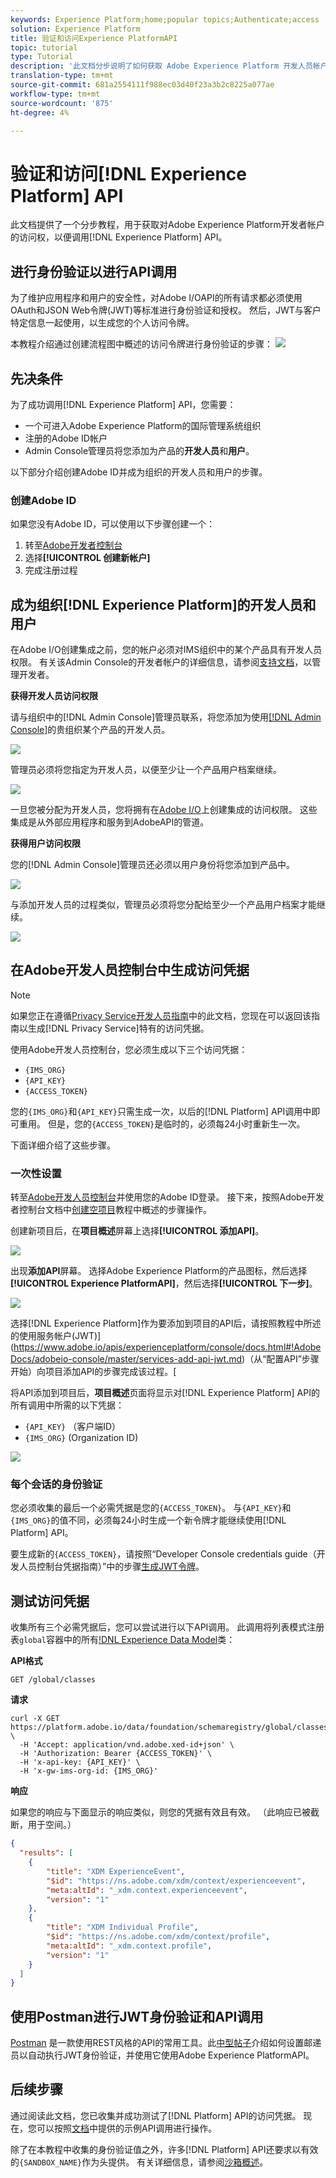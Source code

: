 ```yaml
---
keywords: Experience Platform;home;popular topics;Authenticate;access
solution: Experience Platform
title: 验证和访问Experience PlatformAPI
topic: tutorial
type: Tutorial
description: '此文档分步说明了如何获取 Adobe Experience Platform 开发人员帐户访问权限以调用 Experience Platform API。 '
translation-type: tm+mt
source-git-commit: 681a2554111f988ec03d40f23a3b2c8225a077ae
workflow-type: tm+mt
source-wordcount: '875'
ht-degree: 4%

---
```



# 验证和访问[!DNL Experience Platform] API

此文档提供了一个分步教程，用于获取对Adobe Experience Platform开发者帐户的访问权，以便调用[!DNL Experience Platform] API。

## 进行身份验证以进行API调用

为了维护应用程序和用户的安全性，对Adobe I/OAPI的所有请求都必须使用OAuth和JSON Web令牌(JWT)等标准进行身份验证和授权。 然后，JWT与客户特定信息一起使用，以生成您的个人访问令牌。

本教程介绍通过创建流程图中概述的访问令牌进行身份验证的步骤：
![](images/api-authentication/authentication-flowchart.png)

## 先决条件

为了成功调用[!DNL Experience Platform] API，您需要：

* 一个可进入Adobe Experience Platform的国际管理系统组织
* 注册的Adobe ID帐户
* Admin Console管理员将您添加为产品的&#x200B;**开发人员**&#x200B;和&#x200B;**用户**。

以下部分介绍创建Adobe ID并成为组织的开发人员和用户的步骤。

### 创建Adobe ID

如果您没有Adobe ID，可以使用以下步骤创建一个：

1. 转至[Adobe开发者控制台](https://console.adobe.io)
2. 选择&#x200B;**[!UICONTROL 创建新帐户]**
3. 完成注册过程

## 成为组织[!DNL Experience Platform]的开发人员和用户

在Adobe I/O创建集成之前，您的帐户必须对IMS组织中的某个产品具有开发人员权限。 有关该Admin Console的开发者帐户的详细信息，请参阅[支持文档](https://helpx.adobe.com/cn/enterprise/using/manage-developers.html)，以管理开发者。

**获得开发人员访问权限**

请与组织中的[!DNL Admin Console]管理员联系，将您添加为使用[[!DNL Admin Console]](https://adminconsole.adobe.com/)的贵组织某个产品的开发人员。

![](images/api-authentication/assign-developer.png)

管理员必须将您指定为开发人员，以便至少让一个产品用户档案继续。

![](images/api-authentication/add-developer.png)

一旦您被分配为开发人员，您将拥有在[Adobe I/O](https://www.adobe.com/go/devs_console_ui)上创建集成的访问权限。 这些集成是从外部应用程序和服务到AdobeAPI的管道。

**获得用户访问权限**

您的[!DNL Admin Console]管理员还必须以用户身份将您添加到产品中。

![](images/api-authentication/assign-users.png)

与添加开发人员的过程类似，管理员必须将您分配给至少一个产品用户档案才能继续。

![](images/api-authentication/assign-user-details.png)

## 在Adobe开发人员控制台中生成访问凭据

>[!NOTE]
>
>如果您正在遵循[Privacy Service开发人员指南](../privacy-service/api/getting-started.md)中的此文档，您现在可以返回该指南以生成[!DNL Privacy Service]特有的访问凭据。

使用Adobe开发人员控制台，您必须生成以下三个访问凭据：

* `{IMS_ORG}`
* `{API_KEY}`
* `{ACCESS_TOKEN}`

您的`{IMS_ORG}`和`{API_KEY}`只需生成一次，以后的[!DNL Platform] API调用中即可重用。 但是，您的`{ACCESS_TOKEN}`是临时的，必须每24小时重新生一次。

下面详细介绍了这些步骤。

### 一次性设置

转至[Adobe开发人员控制台](https://www.adobe.com/go/devs_console_ui)并使用您的Adobe ID登录。 接下来，按照Adobe开发者控制台文档中[创建空项目](https://www.adobe.io/apis/experienceplatform/console/docs.html#!AdobeDocs/adobeio-console/master/projects-empty.md)教程中概述的步骤操作。

创建新项目后，在&#x200B;**项目概述**&#x200B;屏幕上选择&#x200B;**[!UICONTROL 添加API]**。

![](images/api-authentication/add-api-button.png)

出现&#x200B;**添加API**&#x200B;屏幕。 选择Adobe Experience Platform的产品图标，然后选择&#x200B;**[!UICONTROL Experience PlatformAPI]**，然后选择&#x200B;**[!UICONTROL 下一步]**。

![](images/api-authentication/add-platform-api.png)

选择[!DNL Experience Platform]作为要添加到项目的API后，请按照教程中所述的使用服务帐户(JWT)](https://www.adobe.io/apis/experienceplatform/console/docs.html#!AdobeDocs/adobeio-console/master/services-add-api-jwt.md)（从“配置API”步骤开始）向项目添加API的步骤完成该过程。[

将API添加到项目后，**项目概述**&#x200B;页面将显示对[!DNL Experience Platform] API的所有调用中所需的以下凭据：

* `{API_KEY}` （客户端ID）
* `{IMS_ORG}` (Organization ID)

![](./images/api-authentication/api-key-ims-org.png)

### 每个会话的身份验证

您必须收集的最后一个必需凭据是您的`{ACCESS_TOKEN}`。 与`{API_KEY}`和`{IMS_ORG}`的值不同，必须每24小时生成一个新令牌才能继续使用[!DNL Platform] API。

要生成新的`{ACCESS_TOKEN}`，请按照“Developer Console credentials guide（开发人员控制台凭据指南）”中的步骤[生成JWT令牌](https://www.adobe.io/apis/experienceplatform/console/docs.html#!AdobeDocs/adobeio-console/master/credentials.md)。

## 测试访问凭据

收集所有三个必需凭据后，您可以尝试进行以下API调用。 此调用将列表模式注册表`global`容器中的所有[!DNL Experience Data Model](XDM)类：

**API格式**

```http
GET /global/classes
```

**请求**

```SHELL
curl -X GET https://platform.adobe.io/data/foundation/schemaregistry/global/classes \
  -H 'Accept: application/vnd.adobe.xed-id+json' \
  -H 'Authorization: Bearer {ACCESS_TOKEN}' \
  -H 'x-api-key: {API_KEY}' \
  -H 'x-gw-ims-org-id: {IMS_ORG}'
```

**响应**

如果您的响应与下面显示的响应类似，则您的凭据有效且有效。 （此响应已被截断，用于空间。）

```JSON
{
  "results": [
    {
        "title": "XDM ExperienceEvent",
        "$id": "https://ns.adobe.com/xdm/context/experienceevent",
        "meta:altId": "_xdm.context.experienceevent",
        "version": "1"
    },
    {
        "title": "XDM Individual Profile",
        "$id": "https://ns.adobe.com/xdm/context/profile",
        "meta:altId": "_xdm.context.profile",
        "version": "1"
    }
  ]
}
```

## 使用Postman进行JWT身份验证和API调用

[Postman](https://www.postman.com/) 是一款使用REST风格的API的常用工具。此[中型帖子](https://medium.com/adobetech/using-postman-for-jwt-authentication-on-adobe-i-o-7573428ffe7f)介绍如何设置邮递员以自动执行JWT身份验证，并使用它使用Adobe Experience PlatformAPI。

## 后续步骤

通过阅读此文档，您已收集并成功测试了[!DNL Platform] API的访问凭据。 现在，您可以按照[文档](../landing/documentation/overview.md)中提供的示例API调用进行操作。

除了在本教程中收集的身份验证值之外，许多[!DNL Platform] API还要求以有效的`{SANDBOX_NAME}`作为头提供。 有关详细信息，请参阅[沙箱概述](../sandboxes/home.md)。